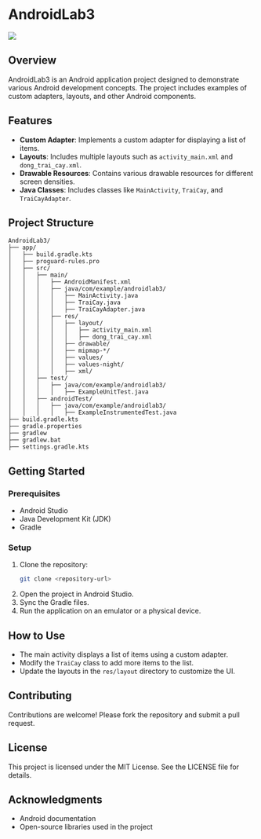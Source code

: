 # AndroidLab3
![](docs/image%20copy.png)
## Overview
AndroidLab3 is an Android application project designed to demonstrate various Android development concepts. The project includes examples of custom adapters, layouts, and other Android components.

## Features
- **Custom Adapter**: Implements a custom adapter for displaying a list of items.
- **Layouts**: Includes multiple layouts such as `activity_main.xml` and `dong_trai_cay.xml`.
- **Drawable Resources**: Contains various drawable resources for different screen densities.
- **Java Classes**: Includes classes like `MainActivity`, `TraiCay`, and `TraiCayAdapter`.

## Project Structure
```
AndroidLab3/
├── app/
│   ├── build.gradle.kts
│   ├── proguard-rules.pro
│   ├── src/
│   │   ├── main/
│   │   │   ├── AndroidManifest.xml
│   │   │   ├── java/com/example/androidlab3/
│   │   │   │   ├── MainActivity.java
│   │   │   │   ├── TraiCay.java
│   │   │   │   ├── TraiCayAdapter.java
│   │   │   ├── res/
│   │   │   │   ├── layout/
│   │   │   │   │   ├── activity_main.xml
│   │   │   │   │   ├── dong_trai_cay.xml
│   │   │   │   ├── drawable/
│   │   │   │   ├── mipmap-*/
│   │   │   │   ├── values/
│   │   │   │   ├── values-night/
│   │   │   │   ├── xml/
│   │   ├── test/
│   │   │   ├── java/com/example/androidlab3/
│   │   │   │   ├── ExampleUnitTest.java
│   │   ├── androidTest/
│   │   │   ├── java/com/example/androidlab3/
│   │   │   │   ├── ExampleInstrumentedTest.java
├── build.gradle.kts
├── gradle.properties
├── gradlew
├── gradlew.bat
├── settings.gradle.kts
```

## Getting Started

### Prerequisites
- Android Studio
- Java Development Kit (JDK)
- Gradle

### Setup
1. Clone the repository:
   ```bash
   git clone <repository-url>
   ```
2. Open the project in Android Studio.
3. Sync the Gradle files.
4. Run the application on an emulator or a physical device.

## How to Use
- The main activity displays a list of items using a custom adapter.
- Modify the `TraiCay` class to add more items to the list.
- Update the layouts in the `res/layout` directory to customize the UI.

## Contributing
Contributions are welcome! Please fork the repository and submit a pull request.

## License
This project is licensed under the MIT License. See the LICENSE file for details.

## Acknowledgments
- Android documentation
- Open-source libraries used in the project